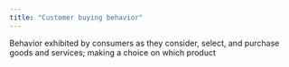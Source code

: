 ```yaml
---
title: "Customer buying behavior"
---
```

Behavior exhibited by consumers as they consider, select, and purchase goods and services; making a choice on which product

